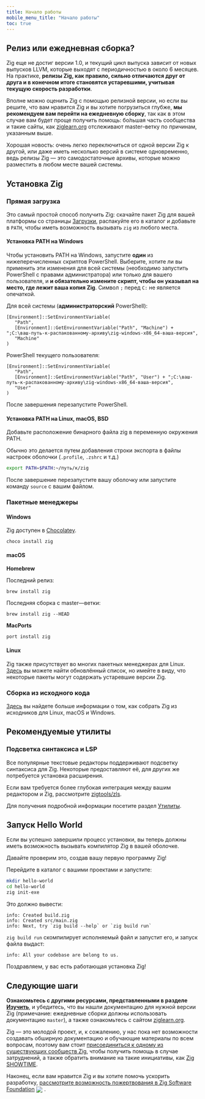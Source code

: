 ```yaml
---
title: Начало работы
mobile_menu_title: "Начало работы"
toc: true
---
```


## Релиз или ежедневная сборка?
Zig еще не достиг версии 1.0, и текущий цикл выпуска зависит от новых выпусков LLVM, которые выходят с периодичностью в около 6 месяцев.
На практике, **релизы Zig, как правило, сильно отличаются друг от друга и в конечном итоге становятся устаревшими, учитывая текущую скорость разработки**.

Вполне можно оценить Zig с помощью релизной версии, но если вы решите, что вам нравится Zig и вы
хотите погрузиться глубже, **мы рекомендуем вам перейти на ежедневную сборку**, так как в этом случае
вам будет проще получить помощь: бо́льшая часть сообщества и такие сайты, как
[ziglearn.org](https://ziglearn.org) отслеживают master–ветку по причинам, указанным выше.

Хорошая новость: очень легко переключиться от одной версии Zig к другой, или даже иметь несколько версий в системе одновременно, ведь релизы Zig — это самодостаточные архивы, которые можно разместить в любом месте вашей системы.


## Установка Zig
### Прямая загрузка
Это самый простой способ получить Zig: скачайте пакет Zig для вашей платформы со страницы [Загрузки](/download),
распакуйте его в каталог и добавьте в `PATH`, чтобы иметь возможность вызывать `zig` из любого места.

#### Установка PATH на Windows
Чтобы установить PATH на Windows, запустите **один** из нижеперечисленных скриптов PowerShell.
Выберите, хотите ли вы применить эти изменения для всей системы (необходимо запустить PowerShell с правами администратора)
или только для вашего пользователя, и **и обязательно измените скрипт, чтобы он указывал на место, где лежит ваша копия Zig**.
Символ `;` перед `C:` не является опечаткой.

Для всей системы (**администраторский** PowerShell):
```
[Environment]::SetEnvironmentVariable(
   "Path",
   [Environment]::GetEnvironmentVariable("Path", "Machine") + ";C:\ваш-путь-к-распакованному-архиву\zig-windows-x86_64-ваша-версия",
   "Machine"
)
```

PowerShell текущего пользователя:
```
[Environment]::SetEnvironmentVariable(
   "Path",
   [Environment]::GetEnvironmentVariable("Path", "User") + ";C:\ваш-путь-к-распакованному-архиву\zig-windows-x86_64-ваша-версия",
   "User"
)
```
После завершения перезапустите PowerShell.

#### Установка PATH на Linux, macOS, BSD
Добавьте расположение бинарного файла zig в переменную окружения PATH.

Обычно это делается путем добавления строки экспорта в файлы настроек оболочки (`.profile`, `.zshrc` и т.д.)

```bash
export PATH=$PATH:~/путь/к/zig
```

После завершение перезапустите вашу оболочку или запустите команду `source` с вашим файлом.

### Пакетные менеджеры
#### Windows
Zig доступен в [Chocolatey](https://chocolatey.org/packages/zig).
```
choco install zig
```

#### macOS

**Homebrew**

Последний релиз:
```
brew install zig
```

Последняя сборка с master—ветки:
```
brew install zig --HEAD
```

**MacPorts**
```
port install zig
```
#### Linux
Zig также присутствует во многих пакетных менеджерах для Linux. [Здесь](https://github.com/ziglang/zig/wiki/Install-Zig-from-a-Package-Manager)
вы можете найти обновлённый список, но имейте в виду, что некоторые пакеты могут содержать устаревшие версии Zig.

### Сборка из исходного кода
[Здесь](https://github.com/ziglang/zig/wiki/Building-Zig-From-Source) 
вы найдете больше информации о том, как собрать Zig из исходников для Linux, macOS и Windows.

## Рекомендуемые утилиты
### Подсветка синтаксиса и LSP
Все популярные текстовые редакторы поддерживают подсветку синтаксиса для Zig. 
Некоторые предоставляют её, для других же потребуется установка расширения.

Если вам требуется более глубокая интеграция между вашим редактором и Zig,
рассмотрите [zigtools/zls](https://github.com/zigtools/zls).

Для получения подробной информации посетите раздел [Утилиты](../tools/).

## Запуск Hello World
Если вы успешно завершили процесс установки, вы теперь должны иметь возможность вызывать компилятор Zig в вашей оболочке.

Давайте проверим это, создав вашу первую программу Zig!

Перейдите в каталог c вашими проектами и запустите:
```bash
mkdir hello-world
cd hello-world
zig init-exe
```

Это должно вывести:
```
info: Created build.zig
info: Created src/main.zig
info: Next, try `zig build --help` or `zig build run`
```

`zig build run` скомпилирует исполняемый файл и запустит его, и запуск файла выдаст:
```
info: All your codebase are belong to us.
```

Поздравляем, у вас есть работающая установка Zig!

## Следующие шаги
**Ознакомьтесь с другими ресурсами, представленными в разделе [Изучить](../)**, и убедитесь, что вы нашли
документацию для нужной версии Zig (примечание: ежедневные сборки должны использовать документацию `master`),
а также ознакомьтесь с сайтом [ziglearn.org](https://ziglearn.org).

Zig — это молодой проект, и, к сожалению, у нас пока нет возможности создавать обширную документацию и обучающие материалы
по всем вопросам, поэтому вам стоит [присоединиться к одному из существующих сообществ Zig](https://github.com/ziglang/zig/wiki/Community),
чтобы получить помощь в случае затруднений, а также обратить внимание на такие инициативы, как [Zig SHOWTIME](https://zig.show).

Наконец, если вам нравится Zig и вы хотите помочь ускорить разработку, [рассмотрите возможность пожертвования в Zig Software Foundation](../../zsf)
<img src="/heart.svg" style="vertical-align:middle; margin-right: 5px">.

